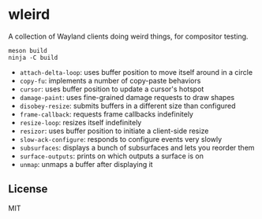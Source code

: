 # wleird

A collection of Wayland clients doing weird things, for compositor testing.

```shell
meson build
ninja -C build
```

* `attach-delta-loop`: uses buffer position to move itself around in a circle
* `copy-fu`: implements a number of copy-paste behaviors
* `cursor`: uses buffer position to update a cursor's hotspot
* `damage-paint`: uses fine-grained damage requests to draw shapes
* `disobey-resize`: submits buffers in a different size than configured
* `frame-callback`: requests frame callbacks indefinitely
* `resize-loop`: resizes itself indefinitely
* `resizor`: uses buffer position to initiate a client-side resize
* `slow-ack-configure`: responds to configure events very slowly
* `subsurfaces`: displays a bunch of subsurfaces and lets you reorder them
* `surface-outputs`: prints on which outputs a surface is on
* `unmap`: unmaps a buffer after displaying it

## License

MIT
